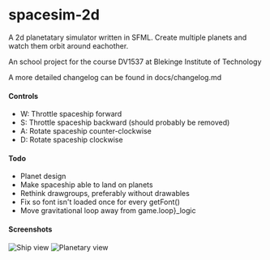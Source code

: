spacesim-2d
============

A 2d planetatary simulator written in SFML.
Create multiple planets and watch them orbit around eachother.

An school project for the course DV1537 at Blekinge Institute of Technology

A more detailed changelog can be found in docs/changelog.md

#### Controls

- W: Throttle spaceship forward
- S: Throttle spaceship backward (should probably be removed)
- A: Rotate spaceship counter-clockwise
- D: Rotate spaceship clockwise

#### Todo

- Planet design
- Make spaceship able to land on planets
- Rethink drawgroups, preferably without drawables
- Fix so font isn't loaded once for every getFont()
- Move gravitational loop away from game.loop}\_logic

#### Screenshots

![Ship view](https://raw.githubusercontent.com/johan-bjareholt/spacesim-2d/master/screenshots/spacesim2d-1.png)
![Planetary view](https://raw.githubusercontent.com/johan-bjareholt/spacesim-2d/master/screenshots/spacesim2d-1.png)
